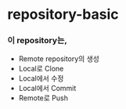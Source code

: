 # repository-basic

### 이 repository는,  
* Remote repository의 생성
* Local로 Clone
* Local에서 수정
* Local에서 Commit
* Remote로 Push


